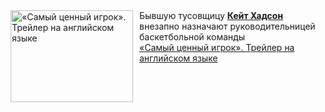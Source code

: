 <!--2025-02-08 11:00:27-->
<div class="yb">
  <div class="rss smaller1 kino_kino"><a href="https://www.kino-teatr.ru/video/46034/" title="«Самый ценный игрок». Трейлер на английском языке"><img src="https://www.kino-teatr.ru/video/4/3/46034/poster.jpg" width="196" height="147" align="left" hspace="5" style="margin: 0px 10px 0px 5px" alt="«Самый ценный игрок». Трейлер на английском языке"/></a>Бывшую тусовщицу <a href=https://www.kino-teatr.ru/kino/acter/w/hollywood/59301/bio/ target=_blank><strong>Кейт Хадсон</strong></a> внезапно назначают руководительницей баскетбольной команды <br><a class="light" href="https://www.kino-teatr.ru/video/46034/">«Самый ценный игрок». Трейлер на английском языке</a></div>
</div>
